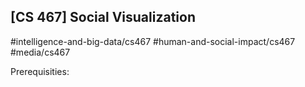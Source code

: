 ## [CS 467] Social Visualization

#intelligence-and-big-data/cs467
#human-and-social-impact/cs467
#media/cs467

Prerequisities:
